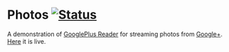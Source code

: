 # Photos [![Status][status-img]][status-url]

A demonstration of [GooglePlus Reader][1] for streaming photos from
[Google+][2]. [Here][3] it is live.

[1]: https://github.com/IvanUkhov/googleplus-reader
[2]: https://plus.google.com
[3]: http://photos.ivanukhov.com

[status-img]: https://travis-ci.org/IvanUkhov/photos.svg?branch=master
[status-url]: https://travis-ci.org/IvanUkhov/photos
